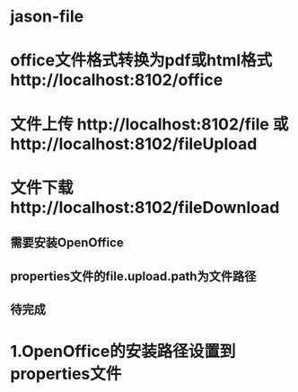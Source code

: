 # jason-file
# office文件格式转换为pdf或html格式 http://localhost:8102/office
# 文件上传 http://localhost:8102/file 或 http://localhost:8102/fileUpload
# 文件下载 http://localhost:8102/fileDownload

## 需要安装OpenOffice
## properties文件的file.upload.path为文件路径

## 待完成
# 1.OpenOffice的安装路径设置到properties文件
